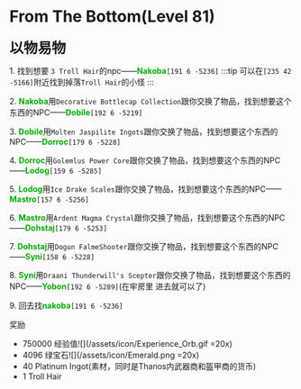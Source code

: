 # From The Bottom(Level 81)
<span style="font-size: 25px;">**以物易物**</span>

<span class="stage-index">1.</span> 找到想要 `3 Troll Hair`的npc——<font color=00AA00>**Nakoba**</font>`[191 6 -5236]`
:::tip
可以在`[235 42 -5166]`附近找到掉落`Troll Hair`的小怪
:::

<span class="stage-index">2.</span> <font color=00AA00>**Nakoba**</font>用`Decorative Bottlecap Collection`跟你交换了物品，找到想要这个东西的NPC——<font color=00AA00>**Dobile**</font>`[192 6 -5219]`

<span class="stage-index">3.</span> <font color=00AA00>**Dobile**</font>用`Molten Jaspilite Ingots`跟你交换了物品，找到想要这个东西的NPC——<font color=00AA00>**Dorroc**</font>`[179 6 -5228]`

<span class="stage-index">4.</span> <font color=00AA00>**Dorroc**</font>用`Golemlus Power Core`跟你交换了物品，找到想要这个东西的NPC——<font color=00AA00>**Lodog**</font>`[159 6 -5285]`

<span class="stage-index">5.</span> <font color=00AA00>**Lodog**</font>用`Ice Drake Scales`跟你交换了物品，找到想要这个东西的NPC——<font color=00AA00>**Mastro**</font>`[157 6 -5256]`

<span class="stage-index">6.</span> <font color=00AA00>**Mastro**</font>用`Ardent Magma Crystal`跟你交换了物品，找到想要这个东西的NPC——<font color=00AA00>**Dohstaj**</font>`[179 6 -5253]`

<span class="stage-index">7.</span> <font color=00AA00>**Dohstaj**</font>用`Dogun FalmeShooter`跟你交换了物品，找到想要这个东西的NPC——<font color=00AA00>**Syni**</font>`[158 6 -5228]`

<span class="stage-index">8.</span> <font color=00AA00>**Syni**</font>用`Draani Thunderwill's Scepter`跟你交换了物品，找到想要这个东西的NPC——<font color=00AA00>**Yobon**</font>`[192 6 -5289]`(在牢房里 进去就可以了)

<span class="stage-index">9.</span> 回去找<font color=00AA00>**nakoba**</font>`[191 6 -5236]`

奖励
+ 750000 经验值![](/assets/icon/Experience_Orb.gif =20x)
+ 4096 绿宝石![](/assets/icon/Emerald.png =20x)
+ 40 Platinum Ingot(素材，同时是Thanos内武器商和盔甲商的货币)
+ 1 Troll Hair
